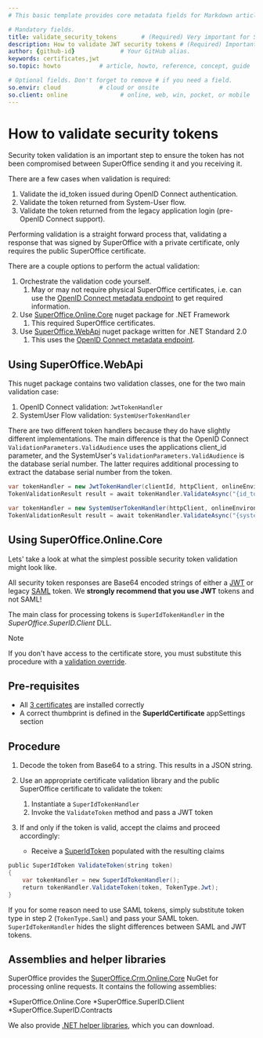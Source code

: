 ```yaml
---
# This basic template provides core metadata fields for Markdown articles on docs.superoffice.com.

# Mandatory fields.
title: validate_security_tokens       # (Required) Very important for SEO. Intent in a unique string of 43-59 chars including spaces.
description: How to validate JWT security tokens # (Required) Important for SEO. Recommended character length is 115-145 characters including spaces.
author: {github-id}             # Your GitHub alias.
keywords: certificates,jwt
so.topic: howto           # article, howto, reference, concept, guide

# Optional fields. Don't forget to remove # if you need a field.
so.envir: cloud           # cloud or onsite
so.client: online               # online, web, win, pocket, or mobile
---
```


# How to validate security tokens

Security token validation is an important step to ensure the token has not been compromised between SuperOffice sending it and you receiving it.

There are a few cases when validation is required:

1. Validate the id_token issued during OpenID Connect authentication.
2. Validate the token returned from System-User flow.
3. Validate the token returned from the legacy application login (pre-OpenID Connect support).

Performing validation is a straight forward process that, validating a response that was signed by SuperOffice with a private certificate, only requires the public SuperOffice certificate.

There are a couple options to perform the actual validation:

1. Orchestrate the validation code yourself.
   1. May or may not require physical SuperOffice certificates, i.e. can use the [OpenID Connect metadata endpoint][8] to get required information.
2. Use [SuperOffice.Online.Core][6] nuget package for .NET Framework
   1. This required SuperOffice certificates.
3. Use [SuperOffice.WebApi][9] nuget package written for .NET Standard 2.0
   1. This uses the [OpenID Connect metadata endpoint][8].

## Using SuperOffice.WebApi

This nuget package contains two validation classes, one for the two main validation case:

1. OpenID Connect validation: `JwtTokenHandler`
2. SystemUser Flow validation: `SystemUserTokenHandler`

There are two different token handlers because they do have slightly different implementations. The main difference is that the OpenID Connect `ValidationParameters.ValidAudience` uses the applications client_id parameter, and the SystemUser's `ValidationParameters.ValidAudience` is the database serial number. The latter requires additional processing to extract the database serial number from the token.

```csharp
var tokenHandler = new JwtTokenHandler(clientId, httpClient, onlineEnvironment);
TokenValidationResult result = await tokenHandler.ValidateAsync("{id_token}");

```

```csharp
var tokenHandler = new SystemUserTokenHandler(httpClient, onlineEnvironment);
TokenValidationResult result = await tokenHandler.ValidateAsync("{system_user_result}");

```

## Using SuperOffice.Online.Core

Lets' take a look at what the simplest possible security token validation might look like.

All security token responses are Base64 encoded strings of either a [JWT][2] or legacy [SAML][1] token. We **strongly recommend that you use JWT** tokens and not SAML!

The main class for processing tokens is `SuperIdTokenHandler` in the *SuperOffice.SuperID.Client* DLL.

> [!NOTE]
> If you don't have access to the certificate store, you must substitute this procedure with a [validation override][3].

## Pre-requisites

* All [3 certificates][4] are installed correctly
* A correct thumbprint is defined in the **SuperIdCertificate** appSettings section

## Procedure

1. Decode the token from Base64 to a string. This results in a JSON string.

2. Use an appropriate certificate validation library and the public SuperOffice certificate to validate the token:

    1. Instantiate a `SuperIdTokenHandler`
    2. Invoke the `ValidateToken` method and pass a JWT token

3. If and only if the token is valid, accept the claims and proceed accordingly:

    * Receive a [SuperIdToken][5] populated with the resulting claims

```csharp
public SuperIdToken ValidateToken(string token)
{
    var tokenHandler = new SuperIdTokenHandler();
    return tokenHandler.ValidateToken(token, TokenType.Jwt);
}
```

If you for some reason need to use SAML tokens, simply substitute token type in step 2 (`TokenType.Saml`) and pass your SAML token. `SuperIdTokenHandler` hides the slight differences between SAML and JWT tokens.

## Assemblies and helper libraries

SuperOffice provides the [SuperOffice.Crm.Online.Core][6] NuGet for processing online requests. It contains the following assemblies:

*SuperOffice.Online.Core
*SuperOffice.SuperID.Client
*SuperOffice.SuperID.Contracts

We also provide [.NET helper libraries][7], which you can download.

<!-- Referenced links -->
[1]: http://saml.xml.org/saml-specifications
[2]: https://tools.ietf.org/html/rfc7519
[3]: override-resolver.md
[4]: index.md
[5]: ../superid-token.md
[6]: https://www.nuget.org/packages/SuperOffice.Crm.Online.Core
[7]: ../../../assets/downloads.md
[8]: ../oidc/metadata-document.md
[9]: https://www.nuget.org/packages/SuperOffice.WebApi
